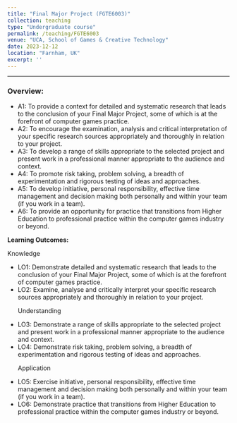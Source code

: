 ```yaml
---
title: "Final Major Project (FGTE6003)"
collection: teaching
type: "Undergraduate course"
permalink: /teaching/FGTE6003
venue: "UCA, School of Games & Creative Technology"
date: 2023-12-12
location: "Farnham, UK"
excerpt: ''
---
```



---

### Overview:

<ul>
 <li> A1: To provide a context for detailed and systematic research that leads to the conclusion of your Final Major Project, some of which is at the forefront of
 computer games practice.</li>
 <li> A2: To encourage the examination, analysis and critical interpretation of your specific research sources appropriately and thoroughly in relation to your project.</li>
 <li> A3: To develop a range of skills appropriate to the selected project and present work in a professional manner appropriate to the audience and context.</li>
 <li> A4: To promote risk taking, problem solving, a breadth of experimentation and rigorous testing of ideas and approaches.</li>
 <li> A5: To develop initiative, personal responsibility, effective time management and decision making both personally and within your team (if you work in a team).</li>
 <li> A6: To provide an opportunity for practice that transitions from Higher Education to professional practice within the computer games industry or beyond.</li>

</ul>



**Learning Outcomes:**

Knowledge
<ul>
 <li> LO1: Demonstrate detailed and systematic research that leads to the conclusion of your Final Major Project, some of which is at the forefront of computer games practice.</li>
 <li> LO2: Examine, analyse and critically interpret your specific research sources appropriately and thoroughly in relation to your project.</li>

Understanding
 <li> LO3: Demonstrate a range of skills appropriate to the selected project and present work in a professional manner appropriate to the audience and context.</li>
 <li> LO4: Demonstrate risk taking, problem solving, a breadth of  experimentation and rigorous testing of ideas and approaches.</li>

Application
 <li> LO5: Exercise initiative, personal responsibility, effective time management and decision making both personally and within your team (if you work in a team).</li>
 <li> LO6: Demonstrate practice that transitions from Higher Education to professional practice within the computer games industry or beyond.</li>

</ul>

